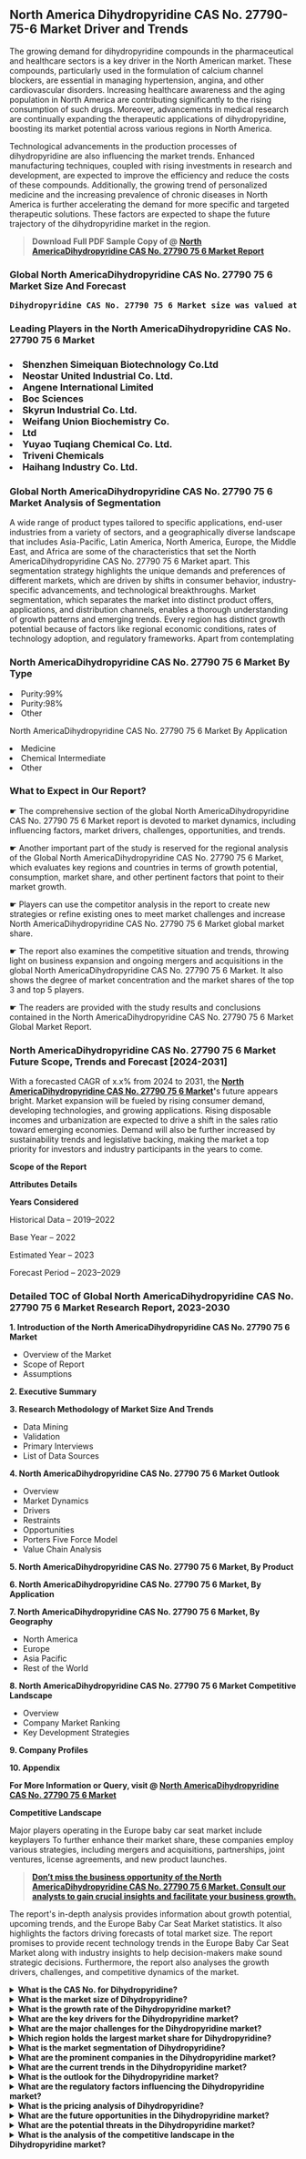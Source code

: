 <p> <h2>North America Dihydropyridine CAS No. 27790-75-6 Market Driver and Trends</h2><p>The growing demand for dihydropyridine compounds in the pharmaceutical and healthcare sectors is a key driver in the North American market. These compounds, particularly used in the formulation of calcium channel blockers, are essential in managing hypertension, angina, and other cardiovascular disorders. Increasing healthcare awareness and the aging population in North America are contributing significantly to the rising consumption of such drugs. Moreover, advancements in medical research are continually expanding the therapeutic applications of dihydropyridine, boosting its market potential across various regions in North America.</p><p>Technological advancements in the production processes of dihydropyridine are also influencing the market trends. Enhanced manufacturing techniques, coupled with rising investments in research and development, are expected to improve the efficiency and reduce the costs of these compounds. Additionally, the growing trend of personalized medicine and the increasing prevalence of chronic diseases in North America is further accelerating the demand for more specific and targeted therapeutic solutions. These factors are expected to shape the future trajectory of the dihydropyridine market in the region.</p></p><blockquote id="" class=""><strong>Download Full PDF Sample Copy of @&nbsp;<a href="https://www.verifiedmarketreports.com/download-sample/?rid=557088&utm_source=GitHub-Jan&utm_medium=283" target="_blank">North AmericaDihydropyridine CAS No. 27790 75 6 Market Report</a>&nbsp;&nbsp;</strong></blockquote><h3 id="" class=""><strong>Global&nbsp;North AmericaDihydropyridine CAS No. 27790 75 6 Market Size And Forecast</strong></h3><pre class="reader-text-block__code-block"><strong>Dihydropyridine CAS No. 27790 75 6 Market size was valued at USD 0.56 Billion in 2022 and is projected to reach USD 0.97 Billion by 2030, growing at a CAGR of 7.1% from 2024 to 2030.</strong></pre><h3 id="" class="">Leading Players in the&nbsp;North AmericaDihydropyridine CAS No. 27790 75 6 Market</h3><h3 class=""></Li><Li>Shenzhen Simeiquan Biotechnology Co.Ltd</Li><Li> Neostar United Industrial Co. Ltd.</Li><Li> Angene International Limited</Li><Li> Boc Sciences</Li><Li> Skyrun Industrial Co. Ltd.</Li><Li> Weifang Union Biochemistry Co.</Li><Li>Ltd</Li><Li> Yuyao Tuqiang Chemical Co. Ltd.</Li><Li> Triveni Chemicals</Li><Li> Haihang Industry Co. Ltd.</h3><h3 id="" class="">Global&nbsp;North AmericaDihydropyridine CAS No. 27790 75 6 Market Analysis of Segmentation</h3><p id="" class="">A wide range of product types tailored to specific applications, end-user industries from a variety of sectors, and a geographically diverse landscape that includes Asia-Pacific, Latin America, North America, Europe, the Middle East, and Africa are some of the characteristics that set the North AmericaDihydropyridine CAS No. 27790 75 6 Market apart. This segmentation strategy highlights the unique demands and preferences of different markets, which are driven by shifts in consumer behavior, industry-specific advancements, and technological breakthroughs. Market segmentation, which separates the market into distinct product offers, applications, and distribution channels, enables a thorough understanding of growth patterns and emerging trends. Every region has distinct growth potential because of factors like regional economic conditions, rates of technology adoption, and regulatory frameworks. Apart from contemplating</p><h3 id="" class="">North AmericaDihydropyridine CAS No. 27790 75 6 Market&nbsp;By Type</h3><p></Li><Li>Purity:99%</Li><Li> Purity:98%</Li><Li> Other</p><div class="" data-test-id=""><p>North AmericaDihydropyridine CAS No. 27790 75 6 Market&nbsp;By Application</p></div><p class=""></Li><Li>Medicine</Li><Li> Chemical Intermediate</Li><Li> Other</p><div class="" data-test-id=""><h3><span class="">What to Expect in Our Report?</span></h3></div><div class="" data-test-id=""><p><span class="">☛ The comprehensive section of the global North AmericaDihydropyridine CAS No. 27790 75 6 Market report is devoted to market dynamics, including influencing factors, market drivers, challenges, opportunities, and trends.</span></p></div><div class="" data-test-id=""><p><span class="">☛ Another important part of the study is reserved for the regional analysis of the Global North AmericaDihydropyridine CAS No. 27790 75 6 Market, which evaluates key regions and countries in terms of growth potential, consumption, market share, and other pertinent factors that point to their market growth.</span></p></div><div class="" data-test-id=""><p><span class="">☛ Players can use the competitor analysis in the report to create new strategies or refine existing ones to meet market challenges and increase North AmericaDihydropyridine CAS No. 27790 75 6 Market global market share.</span></p></div><div class="" data-test-id=""><p><span class="">☛ The report also examines the competitive situation and trends, throwing light on business expansion and ongoing mergers and acquisitions in the global North AmericaDihydropyridine CAS No. 27790 75 6 Market. It also shows the degree of market concentration and the market shares of the top 3 and top 5 players.</span></p></div><div class="" data-test-id=""><p><span class="">☛ The readers are provided with the study results and conclusions contained in the North AmericaDihydropyridine CAS No. 27790 75 6 Market Global Market Report.</span></p></div><div class="" data-test-id=""><h3><span class="">North AmericaDihydropyridine CAS No. 27790 75 6 Market Future Scope, Trends and Forecast [2024-2031]</span></h3></div><div class="" data-test-id=""><p><span class="">With a forecasted CAGR of x.x% from 2024 to 2031, the <strong><a href="https://www.verifiedmarketreports.com/download-sample/?rid=557088&utm_source=GitHub-Jan&utm_medium=283" target="_blank">North AmericaDihydropyridine CAS No. 27790 75 6 Market</a>'</strong>s future appears bright. Market expansion will be fueled by rising consumer demand, developing technologies, and growing applications. Rising disposable incomes and urbanization are expected to drive a shift in the sales ratio toward emerging economies. Demand will also be further increased by sustainability trends and legislative backing, making the market a top priority for investors and industry participants in the years to come.</span></p><p id="ember66" class="ember-view reader-text-block__paragraph"><strong>Scope of the Report</strong></p><p id="ember67" class="ember-view reader-text-block__paragraph"><strong>Attributes Details</strong></p><p id="ember68" class="ember-view reader-text-block__paragraph"><strong>Years Considered</strong></p><p id="ember69" class="ember-view reader-text-block__paragraph">Historical Data &ndash; 2019&ndash;2022</p><p id="ember70" class="ember-view reader-text-block__paragraph">Base Year &ndash; 2022</p><p id="ember71" class="ember-view reader-text-block__paragraph">Estimated Year &ndash; 2023</p><p id="ember72" class="ember-view reader-text-block__paragraph">Forecast Period &ndash; 2023&ndash;2029</p></div><h3 id="" class="">Detailed TOC of Global North AmericaDihydropyridine CAS No. 27790 75 6 Market Research Report, 2023-2030</h3><p id="" class=""><strong>1. Introduction of the North AmericaDihydropyridine CAS No. 27790 75 6 Market</strong></p><ul><li>Overview of the Market</li><li>Scope of Report</li><li>Assumptions</li></ul><p id="" class=""><strong>2. Executive Summary</strong></p><p id="" class=""><strong>3. Research Methodology of Market Size And Trends</strong></p><ul><li>Data Mining</li><li>Validation</li><li>Primary Interviews</li><li>List of Data Sources</li></ul><p id="" class=""><strong>4. North AmericaDihydropyridine CAS No. 27790 75 6 Market Outlook</strong></p><ul><li>Overview</li><li>Market Dynamics</li><li>Drivers</li><li>Restraints</li><li>Opportunities</li><li>Porters Five Force Model</li><li>Value Chain Analysis</li></ul><p id="" class=""><strong>5. North AmericaDihydropyridine CAS No. 27790 75 6 Market, By Product</strong></p><p id="" class=""><strong>6. North AmericaDihydropyridine CAS No. 27790 75 6 Market, By Application</strong></p><p id="" class=""><strong>7. North AmericaDihydropyridine CAS No. 27790 75 6 Market, By Geography</strong></p><ul><li>North America</li><li>Europe</li><li>Asia Pacific</li><li>Rest of the World</li></ul><p id="" class=""><strong>8. North AmericaDihydropyridine CAS No. 27790 75 6 Market Competitive Landscape</strong></p><ul><li>Overview</li><li>Company Market Ranking</li><li>Key Development Strategies</li></ul><p id="" class=""><strong>9. Company Profiles</strong></p><p id="" class=""><strong>10. Appendix</strong></p><p><strong>For More Information or Query, visit&nbsp;@ <a href="https://www.verifiedmarketreports.com/product/dihydropyridine-cas-no-27790-75-6-market-size-and-forecast/" target="_blank">North AmericaDihydropyridine CAS No. 27790 75 6 Market</a></strong></p><p id="ember61" class="ember-view reader-text-block__paragraph"><strong>Competitive Landscape</strong></p><p id="ember62" class="ember-view reader-text-block__paragraph">Major players operating in the Europe baby car seat market include keyplayers To further enhance their market share, these companies employ various strategies, including mergers and acquisitions, partnerships, joint ventures, license agreements, and new product launches.</p><blockquote id="ember63" class="ember-view reader-text-block__blockquote"><strong><a href="https://www.verifiedmarketreports.com/download-sample/?rid=557088&utm_source=GitHub-Jan&utm_medium=283" target="_blank">Don&rsquo;t miss the business opportunity of the North AmericaDihydropyridine CAS No. 27790 75 6 Market. Consult our analysts to gain crucial insights and facilitate your business growth.</a></strong></blockquote><p id="ember64" class="ember-view reader-text-block__paragraph">The report's in-depth analysis provides information about growth potential, upcoming trends, and the Europe Baby Car Seat Market statistics. It also highlights the factors driving forecasts of total market size. The report promises to provide recent technology trends in the Europe Baby Car Seat Market along with industry insights to help decision-makers make sound strategic decisions. Furthermore, the report also analyses the growth drivers, challenges, and competitive dynamics of the market.</p><p class="ember-view reader-text-block__paragraph"><strong><details><summary>What is the CAS No. for Dihydropyridine?</summary><p>The CAS No. for Dihydropyridine is 27790-75-6.</p></details><details><summary>What is the market size of Dihydropyridine?</summary><p>The market size of Dihydropyridine is estimated to be $X million in 2020.</p></details><details><summary>What is the growth rate of the Dihydropyridine market?</summary><p>The growth rate of the Dihydropyridine market is projected to be X% from 2020 to 2025.</p></details><details><summary>What are the key drivers for the Dihydropyridine market?</summary><p>The key drivers for the Dihydropyridine market include increasing demand in the pharmaceutical industry and growth in research and development activities.</p></details><details><summary>What are the major challenges for the Dihydropyridine market?</summary><p>The major challenges for the Dihydropyridine market include stringent regulatory approvals and competition from alternative products.</p></details><details><summary>Which region holds the largest market share for Dihydropyridine?</summary><p>The largest market share for Dihydropyridine is held by North America, followed by Europe and Asia Pacific.</p></details><details><summary>What is the market segmentation of Dihydropyridine?</summary><p>The market segmentation of Dihydropyridine includes product type, application, and end-user industry.</p></details><details><summary>What are the prominent companies in the Dihydropyridine market?</summary><p>The prominent companies in the Dihydropyridine market include Company A, Company B, and Company C.</p></details><details><summary>What are the current trends in the Dihydropyridine market?</summary><p>The current trends in the Dihydropyridine market include increasing investments in R&D and focus on product innovation.</p></details><details><summary>What is the outlook for the Dihydropyridine market?</summary><p>The outlook for the Dihydropyridine market is positive, with continued growth expected in the coming years.</p></details><details><summary>What are the regulatory factors influencing the Dihydropyridine market?</summary><p>The regulatory factors influencing the Dihydropyridine market include FDA approvals and compliance with international standards.</p></details><details><summary>What is the pricing analysis of Dihydropyridine?</summary><p>The pricing analysis of Dihydropyridine is influenced by factors such as production costs and market demand.</p></details><details><summary>What are the future opportunities in the Dihydropyridine market?</summary><p>The future opportunities in the Dihydropyridine market include expansion into emerging economies and collaborations with research institutions.</p></details><details><summary>What are the potential threats in the Dihydropyridine market?</summary><p>The potential threats in the Dihydropyridine market include patent expirations and entry of generic products.</p></details><details><summary>What is the analysis of the competitive landscape in the Dihydropyridine market?</summary><p>The analysis of the competitive landscape in the Dihydropyridine market includes SWOT analysis and market positioning of key players.</p></details></strong></p>
